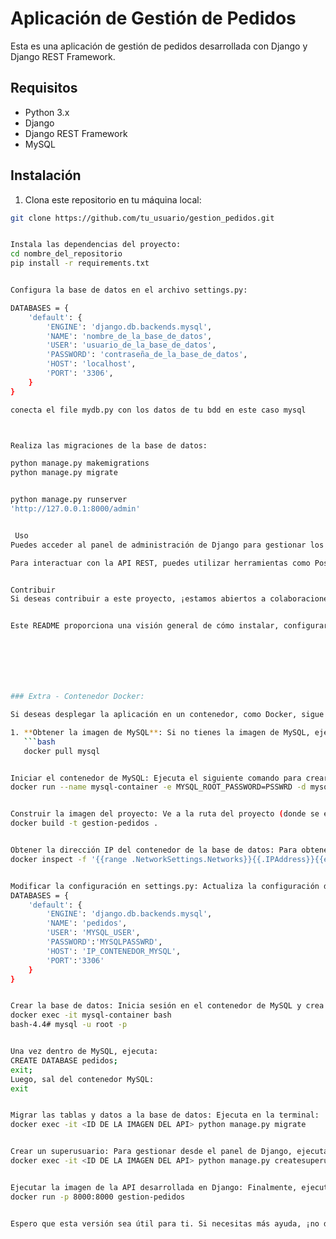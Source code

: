 # Aplicación de Gestión de Pedidos

Esta es una aplicación de gestión de pedidos desarrollada con Django y Django REST Framework.

## Requisitos

- Python 3.x
- Django
- Django REST Framework
- MySQL

## Instalación

1. Clona este repositorio en tu máquina local:


```bash
git clone https://github.com/tu_usuario/gestion_pedidos.git


Instala las dependencias del proyecto:
cd nombre_del_repositorio
pip install -r requirements.txt


Configura la base de datos en el archivo settings.py:

DATABASES = {
    'default': {
        'ENGINE': 'django.db.backends.mysql',
        'NAME': 'nombre_de_la_base_de_datos',
        'USER': 'usuario_de_la_base_de_datos',
        'PASSWORD': 'contraseña_de_la_base_de_datos',
        'HOST': 'localhost',
        'PORT': '3306',
    }
}

conecta el file mydb.py con los datos de tu bdd en este caso mysql



Realiza las migraciones de la base de datos:

python manage.py makemigrations
python manage.py migrate


python manage.py runserver
'http://127.0.0.1:8000/admin'


 Uso
Puedes acceder al panel de administración de Django para gestionar los artículos y pedidos en http://127.0.0.1:8000/admin/.

Para interactuar con la API REST, puedes utilizar herramientas como Postman o realizar peticiones HTTP desde tu código.


Contribuir
Si deseas contribuir a este proyecto, ¡estamos abiertos a colaboraciones! Siéntete libre de bifurcar este repositorio y enviar solicitudes de extracción con tus mejoras.


Este README proporciona una visión general de cómo instalar, configurar y utilizar la aplicación de gestión de pedidos, así como cómo contribuir al proyecto. Puedes personalizarlo según las necesidades específicas de tu proyecto.







### Extra - Contenedor Docker:

Si deseas desplegar la aplicación en un contenedor, como Docker, sigue estas indicaciones:

1. **Obtener la imagen de MySQL**: Si no tienes la imagen de MySQL, ejecuta en la terminal:
   ```bash
   docker pull mysql


Iniciar el contenedor de MySQL: Ejecuta el siguiente comando para crear y ejecutar un contenedor MySQL:
docker run --name mysql-container -e MYSQL_ROOT_PASSWORD=PSSWRD -d mysql


Construir la imagen del proyecto: Ve a la ruta del proyecto (donde se encuentra el Dockerfile y el requirements.txt) y ejecuta:
docker build -t gestion-pedidos .


Obtener la dirección IP del contenedor de la base de datos: Para obtener la dirección IP, ejecuta en la terminal:
docker inspect -f '{{range .NetworkSettings.Networks}}{{.IPAddress}}{{end}}' mysql-container


Modificar la configuración en settings.py: Actualiza la configuración de la base de datos en settings.py con la dirección IP obtenida:
DATABASES = {
    'default': {
        'ENGINE': 'django.db.backends.mysql',
        'NAME': 'pedidos',
        'USER': 'MYSQL_USER',
        'PASSWORD':'MYSQLPASSWRD',
        'HOST': 'IP_CONTENEDOR_MYSQL',
        'PORT':'3306'
    }
}


Crear la base de datos: Inicia sesión en el contenedor de MySQL y crea la base de datos ejecutando los siguientes comandos:
docker exec -it mysql-container bash
bash-4.4# mysql -u root -p


Una vez dentro de MySQL, ejecuta:
CREATE DATABASE pedidos;
exit;
Luego, sal del contenedor MySQL:
exit


Migrar las tablas y datos a la base de datos: Ejecuta en la terminal:
docker exec -it <ID DE LA IMAGEN DEL API> python manage.py migrate


Crear un superusuario: Para gestionar desde el panel de Django, ejecuta:
docker exec -it <ID DE LA IMAGEN DEL API> python manage.py createsuperuser


Ejecutar la imagen de la API desarrollada en Django: Finalmente, ejecuta:
docker run -p 8000:8000 gestion-pedidos


Espero que esta versión sea útil para ti. Si necesitas más ayuda, ¡no dudes en preguntar!
